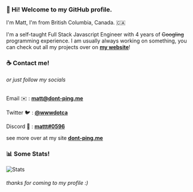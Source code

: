 ### **👋 Hi! Welcome to my GitHub profile.**

I'm Matt, I'm from British Columbia, Canada. 🇨🇦

I'm a self-taught Full Stack Javascript Engineer with 4 years of ~~Googling~~ programming experience.
I am usually always working on something, you can check out all my projects over on [**my website**](https://dont-ping.me/)!

### ☕ **Contact me!**

###### or just follow my socials

Email ✉️ : [**matt@dont-ping.me**](mailto:matt@dont-ping.me)

Twitter 🐦 : [**@wwwdotca**](https://twitter.com/wwwdotca)

Discord 💬 : [**mattt#0596**](https://discord.gg/SK53UMK)

see more over at my site [**dont-ping.me**](https://dont-ping.me/)

### 📊 **Some Stats!**

![Stats](https://github-readme-stats.vercel.app/api?username=punctuations&show_icons=true&hide_title=true)

###### thanks for coming to my profile :)
